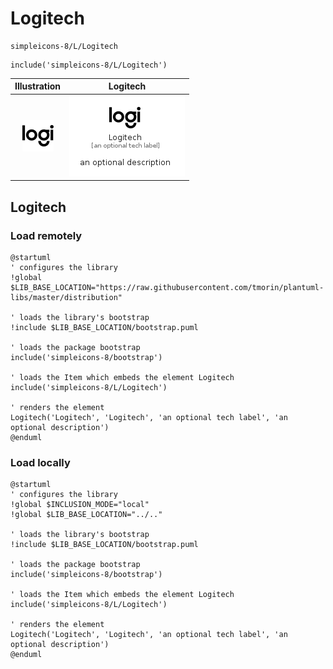 # Logitech


```text
simpleicons-8/L/Logitech
```

```text
include('simpleicons-8/L/Logitech')
```



| Illustration | Logitech |
| :---: | :---: |
| ![illustration for Illustration](../../simpleicons-8/L/Logitech.png) | ![illustration for Logitech](../../simpleicons-8/L/Logitech.Local.png) |




## Logitech

### Load remotely
```plantuml
@startuml
' configures the library
!global $LIB_BASE_LOCATION="https://raw.githubusercontent.com/tmorin/plantuml-libs/master/distribution"

' loads the library's bootstrap
!include $LIB_BASE_LOCATION/bootstrap.puml

' loads the package bootstrap
include('simpleicons-8/bootstrap')

' loads the Item which embeds the element Logitech
include('simpleicons-8/L/Logitech')

' renders the element
Logitech('Logitech', 'Logitech', 'an optional tech label', 'an optional description')
@enduml
```

### Load locally
```plantuml
@startuml
' configures the library
!global $INCLUSION_MODE="local"
!global $LIB_BASE_LOCATION="../.."

' loads the library's bootstrap
!include $LIB_BASE_LOCATION/bootstrap.puml

' loads the package bootstrap
include('simpleicons-8/bootstrap')

' loads the Item which embeds the element Logitech
include('simpleicons-8/L/Logitech')

' renders the element
Logitech('Logitech', 'Logitech', 'an optional tech label', 'an optional description')
@enduml
```

